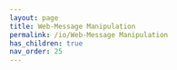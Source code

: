 ```yaml
---
layout: page
title: Web-Message Manipulation
permalink: /io/Web-Message Manipulation
has_children: true
nav_order: 25
---
```


